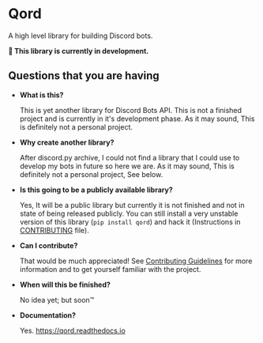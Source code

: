 # Qord
A high level library for building Discord bots.

**🚧 This library is currently in development.**

## Questions that you are having

- **What is this?**

  This is yet another library for Discord Bots API. This is not a finished project and is currently in it's development phase. As it may
  sound, This is definitely not a personal project.

- **Why create another library?**

  After discord.py archive, I could not find a library that I could use to develop my bots in future so here we are. As it may sound, This
  is definitely not a personal project, See below.

- **Is this going to be a publicly available library?**
  
  Yes, It will be a public library but currently it is not finished and not in state of being released publicly. You can
  still install a very unstable version of this library (`pip install qord`) and hack it (Instructions in [CONTRIBUTING](CONTRIBUTING.MD#usage) file).
  
- **Can I contribute?**
  
  That would be much appreciated! See [Contributing Guidelines](CONTRIBUTING.MD) for more information and to get yourself
  familiar with the project.
  
- **When will this be finished?**
  
  No idea yet; but soon:tm:
  
- **Documentation?**

  Yes. https://qord.readthedocs.io
